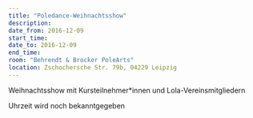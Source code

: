 ```yaml
---
title: "Poledance-Weihnachtsshow"
description: 
date_from: 2016-12-09
start_time: 
date_to: 2016-12-09
end_time: 
room: "Behrendt & Brocker PoleArts"
location: Zschochersche Str. 79b, 04229 Leipzig
---
```


Weihnachtsshow mit Kursteilnehmer*innen und Lola-Vereinsmitgliedern

Uhrzeit wird noch bekanntgegeben